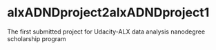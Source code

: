 # alxADNDproject2alxADNDproject1
The first submitted project for Udacity-ALX data analysis nanodegree scholarship program
